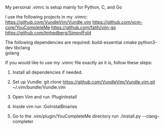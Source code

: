My personal .vimrc is setup mainly for Python, C, and Go

I use the following projects in my .vimrc:
	https://github.com/VundleVim/Vundle.vim
	https://github.com/ycm-core/YouCompleteMe
	https://github.com/fatih/vim-go
	https://github.com/tmhedberg/SimpylFold

The following dependencies are required:
	build-essential
	cmake
	python3-dev
	libclang	
	golang

If you would like to use my .vimrc file exactly as it is, follow these steps:

1. Install all dependencies if needed.

2. Set up Vundle:
	git clone https://github.com/VundleVim/Vundle.vim.git ~/.vim/bundle/Vundle.vim

3. Open Vim and run :PluginInstall

4. Inside vim run :GoInstalBinaries

5. Go to the .vim/plugin/YouCompleteMe directory
   run ./install.py --clang-completer

